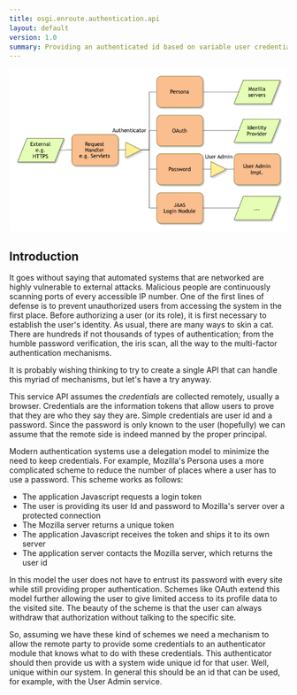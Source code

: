 ```yaml
---
title: osgi.enroute.authentication.api
layout: default
version: 1.0
summary: Providing an authenticated id based on variable user credentials.
---
```


![Authenticator Service Collaboration Overview](/img/services/osgi.enroute.authentication.overview.png)

## Introduction

It goes without saying that automated systems that are networked are highly vulnerable to external attacks. Malicious people are continuously scanning ports of every accessible IP number. One of the first lines of defense is to prevent unauthorized users from accessing the system in the first place. Before authorizing a user (or its role), it is first necessary to establish the user's identity. As usual, there are many ways to skin a cat. There are hundreds if not thousands of types of authentication; from the humble password verification, the iris scan, all the way to the multi-factor authentication mechanisms.

It is probably wishing thinking to try to create a single API that can handle this myriad of mechanisms, but let's have a try anyway.

This service API assumes the _credentials_ are collected remotely, usually a browser. Credentials are the information tokens that allow users to prove that they are who they say they are. Simple credentials are user id and a password. Since the password is only known to the user (hopefully) we can assume that the remote side is indeed manned by the proper principal. 

Modern authentication systems use a delegation model to minimize the need to keep credentials. For example, Mozilla's Persona uses a more complicated scheme to reduce the number of places where a user has to use a password. This scheme works as follows:

* The application Javascript requests a login token
* The user is providing its user Id and password to Mozilla's server over a protected connection
* The Mozilla server returns a unique token
* The application Javascript receives the token and ships it to its own server
* The application server contacts the Mozilla server, which returns the user id

In this model the user does not have to entrust its password with every site while still providing proper authentication. Schemes like OAuth extend this model further allowing the user to give limited access to its profile data to the visited site. The beauty of the scheme is that the user can always withdraw that authorization without talking to the specific site.

So, assuming we have these kind of schemes we need a mechanism to allow the remote party to provide some credentials to an authenticator module that knows what to do with these credentials. This authenticator should then provide us with a system wide unique id for that user. Well, unique within our system. In general this should be an id that can be used, for example, with the User Admin service.




